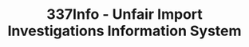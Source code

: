 ---
bigquery: https://console.cloud.google.com/bigquery?p=patents-public-data&d=usitc_investigations&page=dataset&project=sheets-management-319211
citation: US International Trade Commission 337Info Unfair Import Investigations Information
  System
contributors: US International Trade Comission
cost: None
description: US International Trade Commission 337Info Unfair Import Investigations
  Information System contains data on investigations done under Section 337. Section
  337 declares the infringement of certain statutory intellectual property rights
  and other forms of unfair competition in import trade to be unlawful practices.
  Most Section 337 investigations involve allegations of patent or registered trademark
  infringement.
documentation: FAQ and tutorial available on the site
last_edit: Mon, 04 Apr 2022 19:10:40 GMT
location: https://pubapps2.usitc.gov/337external/
maintained_by: US International Trade Comission
schema_fields: '[''htsNumbers'', ''teoIdDueDate'', ''currentActiveALJ'', ''respondent'',
  ''publication_number'', ''actualStartDateEvidHear'', ''endDateMarkmanHearing'',
  ''startDateMarkmanHearing'', ''internalRemand'', ''currentStatus'', ''finalIdOnViolationIssue'',
  ''targetDate'', ''markmanHearing'', ''patentNumber'', ''teoProceedingInvolved'',
  ''investigationTermDate'', ''issueDateOtherNonFinal'', ''scheduledEndDateEvidHear'',
  ''reportingRequirements'', ''actualEndDateEvidHear'', ''complainant'', ''gcAttorney'',
  ''lastUpdated'', ''id'', ''teoReliefGranted'', ''invUnfairAct'', ''finalDetViolation'',
  ''scheduledStartDateEvidHear'', ''trademarkNumbers'', ''dateComplaintFiled'', ''dateOfPublicationFrNotice'',
  ''patentNumbers'', ''cafcAppeals'', ''ouiiParticipation'', ''teoIdIssueDate'', ''finalIdOnViolationDue'',
  ''ouiiAttorney'', ''dateCreated'', ''investigationNo'', ''finalDetNoViolation'',
  ''aljAssigned'', ''docketNo'', ''copyrightNumbers'', ''investigationType'', ''title'']'
shortname: unfair_import_investigations
tags:
- import
- legal
- trade
timeframe: 2008-2021 (prior to 2008 downloadable as a JSON file)
title: 337Info - Unfair Import Investigations Information System
uuid: 2721f5ec-e599-4890-9265-9706719fc71e
---